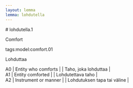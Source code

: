 ```yaml
---
layout: lemma
lemma: lohdutella
---
```


<div class="sense">
# <span class="sensename">lohdutella.1</span>

<span class="description">Comfort</span>

tags:model:comfort.01

<span class="description">Lohduttaa</span>

A0 | Entity who comforts |   | Taho, joka lohduttaa |  
A1 | Entity comforted |   | Lohdutettava taho |  
A2 | Instrument or manner |   | Lohdutuksen tapa tai väline |  

</div>

